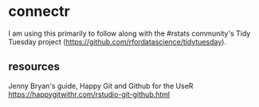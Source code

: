 # connectr

I am using this primarily to follow along with the #rstats community's Tidy Tuesday project (https://github.com/rfordatascience/tidytuesday).

## resources

Jenny Bryan's guide, Happy Git and Github for the UseR https://happygitwithr.com/rstudio-git-github.html

